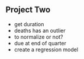 ## Project Two
* get duration
* deaths has an outlier
* to normalize or not? 
* due at end of quarter
* create a regression model